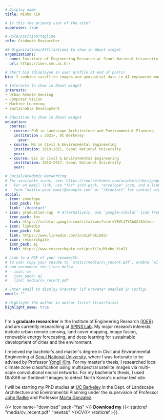 ```yaml
---
# Display name
title: Minho Kim

# Is this the primary user of the site?
superuser: true

# Role/position/tagline
role: Graduate Researcher

## Organizations/Affiliations to show in About widget
organizations:
- name: Institute of Engineering Research at Seoul National University
  url: https://ioer.snu.ac.kr/

# Short bio (displayed in user profile at end of posts)
bio: I combine satellite images and geospatial data in AI-empowered models for sustainable development and smart city applications.

# Interests to show in About widget
interests:
- Urban Remote Sensing
- Computer Vision
- Machine Learning
- Sustainable Development

# Education to show in About widget
education:
  courses:
  - course: PhD in Landscape Architecture and Environmental Planning
    institution : 2021~, UC Berkeley
      year:
  - course: MS in Civil & Environmental Engineering
    institution: 2019~2021, Seoul National University
    year:
  - course: BSc in Civil & Environmental Engineering
    institution: 2012~2017, Seoul National University
    year:

# Social/Academic Networking
# For available icons, see: https://sourcethemes.com/academic/docs/page-builder/#icons
#   For an email link, use "fas" icon pack, "envelope" icon, and a link in the
#   form "mailto:your-email@example.com" or "/#contact" for contact widget.
social:
- icon: envelope
  icon_pack: fas
  link: '/#contact'
- icon: graduation-cap  # Alternatively, use `google-scholar` icon from `ai` icon pack
  icon_pack: fas
  link: https://scholar.google.com/citations?user=VRVL4TYAAAAJ&hl=en
- icon: linkedin
  icon_pack: fab
  link: https://www.linkedin.com/in/minhokim93/
- icon: researchgate
  icon_pack: ai
  link: https://www.researchgate.net/profile/Minho_Kim21

# Link to a PDF of your resume/CV.
# To use: copy your resume to `static/media/cv_recent.pdf`, enable `ai` icons in `params.toml`,
# and uncomment the lines below.
# - icon: cv
#   icon_pack: ai
#   link: media/cv_recent.pdf

# Enter email to display Gravatar (if Gravatar enabled in Config)
email: ""

# Highlight the author in author lists? (true/false)
highlight_name: true
---
```


I'm a **graduate researcher** in the Institute of Engineering Research [(IOER)](https://ioer.snu.ac.kr/) and am currently researching at [SPINS Lab](http://spins.snu.ac.kr/). My major research interests include urban remote sensing, land cover mapping, image fusion, renewable energy forecasting, and deep learning for sustainable development of cities and the environment.

I received my bachelor’s and master's degree in Civil and Environmental Engineering at [Seoul National University](https://en.snu.ac.kr/index.html), where I was fortunate to be advised by Professor [Yongil Kim](https://www.researchgate.net/profile/Yongil_Kim). For my master's thesis, I researched local climate zone classification using multispectral satellite images via multi-scale convolutional neural networks. For my bachelor's thesis, I used DInSAR on Sentinel-1 images to detect North Korea's nuclear test site.

I will be starting my PhD studies at [UC Berkeley](https://ced.berkeley.edu/academics/landscape-architecture-environmental-planning/) in the Dept. of Landscape Architecture and Environmental Planning under the supervision of Professor [John Radke](https://ced.berkeley.edu/ced/faculty-staff/john-radke) and Professor [Marta Gonzalez](https://ced.berkeley.edu/ced/faculty-staff/marta-gonzalez).

{{< icon name="download" pack="fas" >}} **Download my** {{< staticref "media/cv_recent.pdf" "newtab" >}}CV{{< /staticref >}}.

